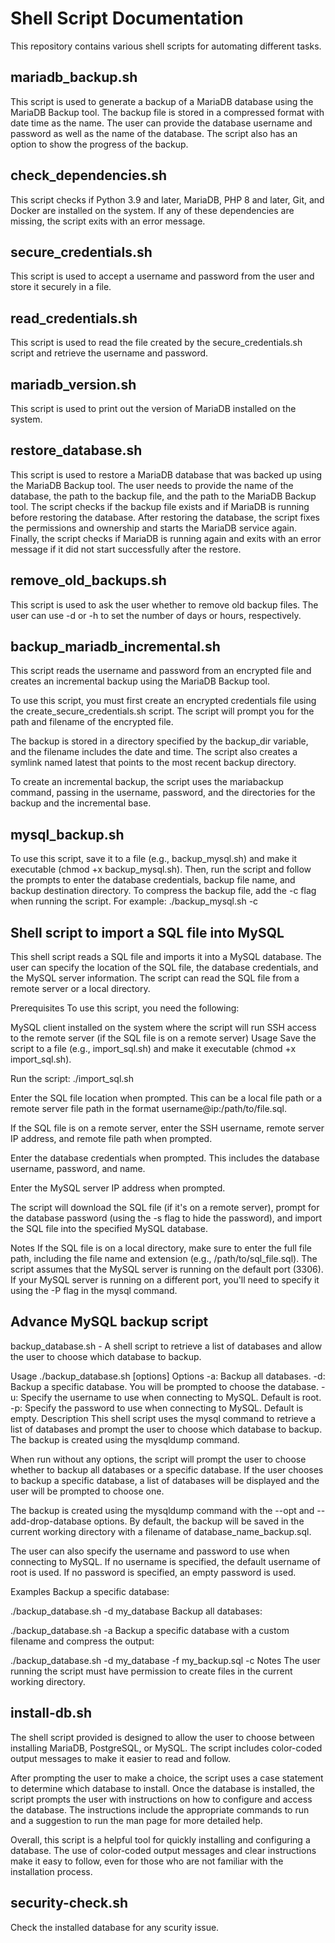 # Shell Script Documentation
This repository contains various shell scripts for automating different tasks.

## mariadb_backup.sh
This script is used to generate a backup of a MariaDB database using the MariaDB Backup tool. The backup file is stored in a compressed format with date time as the name. The user can provide the database username and password as well as the name of the database. The script also has an option to show the progress of the backup.

## check_dependencies.sh
This script checks if Python 3.9 and later, MariaDB, PHP 8 and later, Git, and Docker are installed on the system. If any of these dependencies are missing, the script exits with an error message.

## secure_credentials.sh
This script is used to accept a username and password from the user and store it securely in a file.

## read_credentials.sh
This script is used to read the file created by the secure_credentials.sh script and retrieve the username and password.

## mariadb_version.sh
This script is used to print out the version of MariaDB installed on the system.

## restore_database.sh
This script is used to restore a MariaDB database that was backed up using the MariaDB Backup tool. The user needs to provide the name of the database, the path to the backup file, and the path to the MariaDB Backup tool. The script checks if the backup file exists and if MariaDB is running before restoring the database. After restoring the database, the script fixes the permissions and ownership and starts the MariaDB service again. Finally, the script checks if MariaDB is running again and exits with an error message if it did not start successfully after the restore.

## remove_old_backups.sh
This script is used to ask the user whether to remove old backup files. The user can use -d or -h to set the number of days or hours, respectively.

## backup_mariadb_incremental.sh
This script reads the username and password from an encrypted file and creates an incremental backup using the MariaDB Backup tool.

To use this script, you must first create an encrypted credentials file using the create_secure_credentials.sh script. The script will prompt you for the path and filename of the encrypted file.

The backup is stored in a directory specified by the backup_dir variable, and the filename includes the date and time. The script also creates a symlink named latest that points to the most recent backup directory.

To create an incremental backup, the script uses the mariabackup command, passing in the username, password, and the directories for the backup and the incremental base.

## mysql_backup.sh
To use this script, save it to a file (e.g., backup_mysql.sh) and make it executable (chmod +x backup_mysql.sh). Then, run the script and follow the prompts to enter the database credentials, backup file name, and backup destination directory. To compress the backup file, add the -c flag when running the script. For example: ./backup_mysql.sh -c

## Shell script to import a SQL file into MySQL
This shell script reads a SQL file and imports it into a MySQL database. The user can specify the location of the SQL file, the database credentials, and the MySQL server information. The script can read the SQL file from a remote server or a local directory.

Prerequisites
To use this script, you need the following:

MySQL client installed on the system where the script will run
SSH access to the remote server (if the SQL file is on a remote server)
Usage
Save the script to a file (e.g., import_sql.sh) and make it executable (chmod +x import_sql.sh).

Run the script: ./import_sql.sh

Enter the SQL file location when prompted. This can be a local file path or a remote server file path in the format username@ip:/path/to/file.sql.

If the SQL file is on a remote server, enter the SSH username, remote server IP address, and remote file path when prompted.

Enter the database credentials when prompted. This includes the database username, password, and name.

Enter the MySQL server IP address when prompted.

The script will download the SQL file (if it's on a remote server), prompt for the database password (using the -s flag to hide the password), and import the SQL file into the specified MySQL database.

Notes
If the SQL file is on a local directory, make sure to enter the full file path, including the file name and extension (e.g., /path/to/sql_file.sql).
The script assumes that the MySQL server is running on the default port (3306). If your MySQL server is running on a different port, you'll need to specify it using the -P flag in the mysql command.

## Advance MySQL backup script
backup_database.sh - A shell script to retrieve a list of databases and allow the user to choose which database to backup.

Usage
./backup_database.sh [options]
Options
-a: Backup all databases.
-d: Backup a specific database. You will be prompted to choose the database.
-u: Specify the username to use when connecting to MySQL. Default is root.
-p: Specify the password to use when connecting to MySQL. Default is empty.
Description
This shell script uses the mysql command to retrieve a list of databases and prompt the user to choose which database to backup. The backup is created using the mysqldump command.

When run without any options, the script will prompt the user to choose whether to backup all databases or a specific database. If the user chooses to backup a specific database, a list of databases will be displayed and the user will be prompted to choose one.

The backup is created using the mysqldump command with the --opt and --add-drop-database options. By default, the backup will be saved in the current working directory with a filename of database_name_backup.sql.

The user can also specify the username and password to use when connecting to MySQL. If no username is specified, the default username of root is used. If no password is specified, an empty password is used.

Examples
Backup a specific database:

./backup_database.sh -d my_database
Backup all databases:

./backup_database.sh -a
Backup a specific database with a custom filename and compress the output:

./backup_database.sh -d my_database -f my_backup.sql -c
Notes
The user running the script must have permission to create files in the current working directory.

## install-db.sh
The shell script provided is designed to allow the user to choose between installing MariaDB, PostgreSQL, or MySQL. The script includes color-coded output messages to make it easier to read and follow.

After prompting the user to make a choice, the script uses a case statement to determine which database to install. Once the database is installed, the script prompts the user with instructions on how to configure and access the database. The instructions include the appropriate commands to run and a suggestion to run the man page for more detailed help.

Overall, this script is a helpful tool for quickly installing and configuring a database. The use of color-coded output messages and clear instructions make it easy to follow, even for those who are not familiar with the installation process.

## security-check.sh
Check the installed database for any scurity issue.
